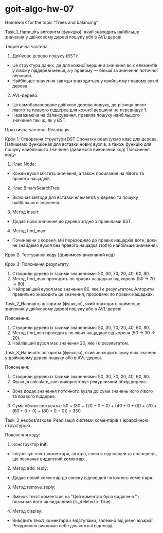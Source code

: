 # goit-algo-hw-07
Homework for the topic “Trees and balancing”

Task_1_Напишіть алгоритм (функцію), який знаходить найбільше значення у двійковому дереві пошуку або в AVL-дереві.

  Теоретична частина
1. Двійкове дерево пошуку (BST):

 - Це структура даних, де для кожної вершини значення всіх елементів у лівому піддереві менші, а у правому — більші за значення поточної вершини.
 - Найбільше значення завжди знаходиться у крайньому правому вузлі дерева.

2. AVL-дерево:

 - Це самобалансоване двійкове дерево пошуку, де різниця висот лівого та правого піддерев для кожної вершини не перевищує 1.
 - Незважаючи на балансування, правила пошуку найбільшого значення такі ж, як у BST.

  Практична частина: Реалізація

Крок 1: Створення структури BST
Спочатку реалізуємо клас для дерева. Напишемо функціонал для вставки нових вузлів, а також функцію для пошуку найбільшого значення (дивимося виконаний код)
  Пояснення коду:
1. Клас Node:
 - Кожен вузол містить значення, а також посилання на лівого та правого нащадків.
2. Клас BinarySearchTree:
 - Включає методи для вставки елементів у дерево та пошуку найбільшого значення.
3. Метод insert:
 - Додає нове значення до дерева згідно з правилами BST.
4. Метод find_max:
 - Починаючи з кореня, ми переходимо до правих нащадків доти, доки не знайдемо вузол без правого нащадка (тобто найбільше значення).

Крок 2: Тестування коду ((дивимося виконаний код)

Крок 3: Пояснення результату

1. Створили дерево із такими значеннями: 50, 30, 70, 20, 40, 60, 80.
2. Метод find_max проходить по правих нащадках від кореня (50 → 70 → 80). 
3. Найправіший вузол має значення 80, яке і є результатом.
   Алгоритм правильно знаходить це значення, проходячи по правих нащадках.

Task_2_Напишіть алгоритм (функцію), який знаходить найменше значення у двійковому дереві пошуку або в AVL-дереві.

Пояснення:
1. Створили дерево із такими значеннями: 50, 30, 70, 20, 40, 60, 80.
2. Метод find_min проходить по лівих нащадках від кореня (50 → 30 → 20).
3. Найлівіший вузол має значення 20, яке і є результатом.

Task_3_Напишіть алгоритм (функцію), який знаходить суму всіх значень у двійковому дереві пошуку або в AVL-дереві.

Пояснення:
1. Створили дерево із такими значеннями: 50, 30, 70, 20, 40, 60, 80.
2. Функція calculate_sum використовує рекурсивний обхід дерева:
 - Вона додає значення поточного вузла до суми значень його лівого та правого піддерев.
3. Сума обчислюється як:
50 + (30 + (20 + 0 + 0) + (40 + 0 + 0)) + (70 + (60 + 0 + 0) + (80 + 0 + 0)) = 350

Task_3_необов'язкове_Реалізація системи коментарів з ієрархічною структурою

Пояснення коду:
1. Конструктор __init__:
 - Ініціалізує текст коментаря, автора, список відповідей та прапорець, що позначає видалений коментар.
2. Метод add_reply:
 - Додає новий коментар до списку відповідей поточного коментаря.
3. Метод remove_reply:
 - Змінює текст коментаря на "Цей коментар було видалено." і позначає його як видалений (is_deleted = True).
4. Метод display:
 - Виводить текст коментаря з відступами, залежно від рівня ієрархії. Рекурсивно викликає себе для кожної відповіді.

